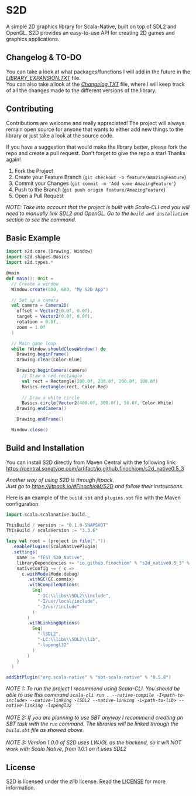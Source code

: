 # S2D

A simple 2D graphics library for Scala-Native, built on top of SDL2 and OpenGL. S2D provides an easy-to-use API for creating 2D games and graphics applications.

## Changelog & TO-DO
You can take a look at what packages/functions I will add in the future in the _[LIBRARY_EXPANSION.TXT](https://github.com/FinochioM/S2D/blob/master/LIBRARY_EXPANSION.txt)_ file.
</br> You can also take a look at the _[Changelog.TXT](https://github.com/FinochioM/S2D/blob/master/Changelog.txt)_ file, where I will keep track of all the changes made to the different versions of the library.

## Contributing
Contributions are welcome and really appreciated! The project will always remain open source for anyone that wants to either add new things to the library or just take a look at the source code.

If you have a suggestion that would make the library better, please fork the repo and create a pull request.
Don't forget to give the repo a star! Thanks again!

1. Fork the Project
2. Create your Feature Branch (`git checkout -b feature/AmazingFeature`)
3. Commit your Changes (`git commit -m 'Add some AmazingFeature'`)
4. Push to the Branch (`git push origin feature/AmazingFeature`)
5. Open a Pull Request

_NOTE: Take into account that the project is built with Scala-CLI and you will need to manually link SDL2 and OpenGL. Go to the `build and installation` section to see the command._

## Basic Example

```scala
import s2d.core.{Drawing, Window}
import s2d.shapes.Basics
import s2d.types.*

@main
def main(): Unit =
  // Create a window
  Window.create(800, 600, "My S2D App")

  // Set up a camera
  val camera = Camera2D(
    offset = Vector2(0.0f, 0.0f),
    target = Vector2(0.0f, 0.0f),
    rotation = 0.0f,
    zoom = 1.0f
  )

  // Main game loop
  while !Window.shouldCloseWindow() do
    Drawing.beginFrame()
    Drawing.clear(Color.Blue)

    Drawing.beginCamera(camera)
      // Draw a red rectangle
      val rect = Rectangle(200.0f, 200.0f, 200.0f, 100.0f)
      Basics.rectangle(rect, Color.Red)
      
      // Draw a white circle
      Basics.circle(Vector2(400.0f, 300.0f), 50.0f, Color.White)
    Drawing.endCamera()

    Drawing.endFrame()

  Window.close()
```

## Build and Installation
You can install S2D directly from Maven Central with the following link:
</br> https://central.sonatype.com/artifact/io.github.finochiom/s2d_native0.5_3

_Another way of using S2D is through jitpack._
</br> _Just go to https://jitpack.io/#FinochioM/S2D and follow their instructions._

Here is an example of the `build.sbt` and `plugins.sbt` file with the Maven configuration.

```scala
import scala.scalanative.build._

ThisBuild / version := "0.1.0-SNAPSHOT"
ThisBuild / scalaVersion := "3.3.6"

lazy val root = (project in file("."))
  .enablePlugins(ScalaNativePlugin)
  .settings(
    name := "TEST_S2D_Native",
    libraryDependencies += "io.github.finochiom" % "s2d_native0.5_3" % "1.0.1",
    nativeConfig ~= { c =>
      c.withMode(Mode.debug)
        .withGC(GC.commix)
        .withCompileOptions(
          Seq(
            "-IC:\\libs\\SDL2\\include",
            "-I/usr/local/include",
            "-I/usr/include"
          )
        )
        .withLinkingOptions(
          Seq(
            "-lSDL2",
            "-LC:\\libs\\SDL2\\lib",
            "-lopengl32"
          )
        )
    }
  )
```
```scala
addSbtPlugin("org.scala-native" % "sbt-scala-native" % "0.5.8")
```

_NOTE 1: To run the project I recommend using Scala-CLI. You should be able to use this command `scala-cli run . --native-compile -I<path-to-include> --native-linking -lSDL2 --native-linking -L<path-to-lib> --native-linking -lopengl32`_
</br>
</br>_NOTE 2: If you are planning to use SBT anyway I recommend creating an SBT task with the `run` command. The libraries will be linked through the `build.sbt` file as showed above._
</br>
</br>
_NOTE 3: Version 1.0.0 of S2D uses LWJGL as the backend, so it will NOT work with Scala Native, from 1.0.1 on it uses SDL2_

## License
S2D is licensed under the *zlib* license. Read the [LICENSE](https://github.com/FinochioM/S2D/blob/master/LICENSE) for more information.
